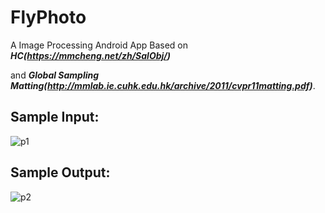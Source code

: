 # FlyPhoto
A Image Processing Android App Based on ***HC(https://mmcheng.net/zh/SalObj/)*** 

and ***Global Sampling Matting(http://mmlab.ie.cuhk.edu.hk/archive/2011/cvpr11matting.pdf)***.

## Sample Input:
![p1](https://github.com/fater32/FlyPhoto/blob/master/p1.jpg)

## Sample Output:
![p2](https://github.com/fater32/FlyPhoto/blob/master/p2.jpg)
